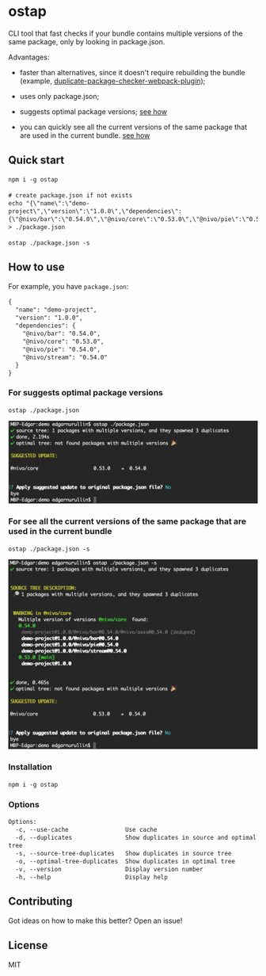 # ostap

CLI tool that fast checks if your bundle contains multiple versions of the same package, only by looking in package.json.

Advantages:

* faster than alternatives, since it doesn't require rebuilding the bundle (example, [duplicate-package-checker-webpack-plugin](https://github.com/darrenscerri/duplicate-package-checker-webpack-plugin));

* uses only package.json;

* suggests optimal package versions; [see how](#for-suggests-optimal-package-versions)

* you can quickly see all the current versions of the same package that are used in the current bundle. [see how](#for-see-all-the-current-versions-of-the-same-package-that-are-used-in-the-current-bundle)

## Quick start
```
npm i -g ostap

# create package.json if not exists
echo "{\"name\":\"demo-project\",\"version\":\"1.0.0\",\"dependencies\":{\"@nivo/bar\":\"0.54.0\",\"@nivo/core\":\"0.53.0\",\"@nivo/pie\":\"0.54.0\",\"@nivo/stream\":\"0.54.0\"}}" > ./package.json

ostap ./package.json -s
```

## How to use

For example, you have `package.json`:
```
{
  "name": "demo-project",
  "version": "1.0.0",
  "dependencies": {
    "@nivo/bar": "0.54.0",
    "@nivo/core": "0.53.0",
    "@nivo/pie": "0.54.0",
    "@nivo/stream": "0.54.0"
  }
}
```
### For suggests optimal package versions

```
ostap ./package.json
```
<img src="https://github.com/itwillwork/ostap/blob/master/media/demo5.png?raw=true" width="650px" />

### For see all the current versions of the same package that are used in the current bundle

```
ostap ./package.json -s
```
<img src="https://github.com/itwillwork/ostap/blob/master/media/demo7.png?raw=true" width="650px" />

### Installation
```
npm i -g ostap
```
### Options
```
Options:
  -c, --use-cache                Use cache 
  -d, --duplicates               Show duplicates in source and optimal tree 
  -s, --source-tree-duplicates   Show duplicates in source tree 
  -o, --optimal-tree-duplicates  Show duplicates in optimal tree 
  -v, --version                  Display version number 
  -h, --help                     Display help 
```
## Contributing
Got ideas on how to make this better? Open an issue!

## License
MIT
